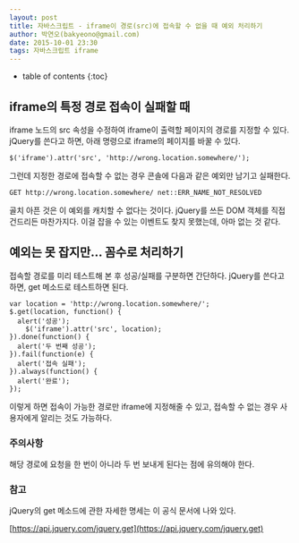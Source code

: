 ```yaml
---
layout: post
title: 자바스크립트 - iframe이 경로(src)에 접속할 수 없을 때 예외 처리하기
author: 박연오(bakyeono@gmail.com)
date: 2015-10-01 23:30
tags: 자바스크립트 iframe
---
```

* table of contents
{:toc}

## iframe의 특정 경로 접속이 실패할 때

iframe 노드의 src 속성을 수정하여 iframe이 출력할 페이지의 경로를 지정할 수 있다. jQuery를 쓴다고 하면, 아래 명령으로 iframe의 페이지를 바꿀 수 있다.

    $('iframe').attr('src', 'http://wrong.location.somewhere/');

그런데 지정한 경로에 접속할 수 없는 경우 콘솔에 다음과 같은 예외만 남기고 실패한다.

    GET http://wrong.location.somewhere/ net::ERR_NAME_NOT_RESOLVED

골치 아픈 것은 이 예외를 캐치할 수 없다는 것이다. jQuery를 쓰든 DOM 객체를 직접 건드리든 마찬가지다. 이걸 잡을 수 있는 이벤트도 찾지 못했는데, 아마 없는 것 같다.

## 예외는 못 잡지만... 꼼수로 처리하기

접속할 경로를 미리 테스트해 본 후 성공/실패를 구분하면 간단하다. jQuery를 쓴다고 하면, get 메소드로 테스트하면 된다.

    var location = 'http://wrong.location.somewhere/';
  	$.get(location, function() {
  	  alert('성공');
  		$('iframe').attr('src', location);
  	}).done(function() {
  	  alert('두 번째 성공');
  	}).fail(function(e) {
  	  alert('접속 실패');
  	}).always(function() {
  	  alert('완료');
  	});

이렇게 하면 접속이 가능한 경로만 iframe에 지정해줄 수 있고, 접속할 수 없는 경우 사용자에게 알리는 것도 가능하다.

### 주의사항

해당 경로에 요청을 한 번이 아니라 두 번 보내게 된다는 점에 유의해야 한다.

### 참고

jQuery의 get 메소드에 관한 자세한 명세는 이 공식 문서에 나와 있다.

[https://api.jquery.com/jquery.get](https://api.jquery.com/jquery.get)


